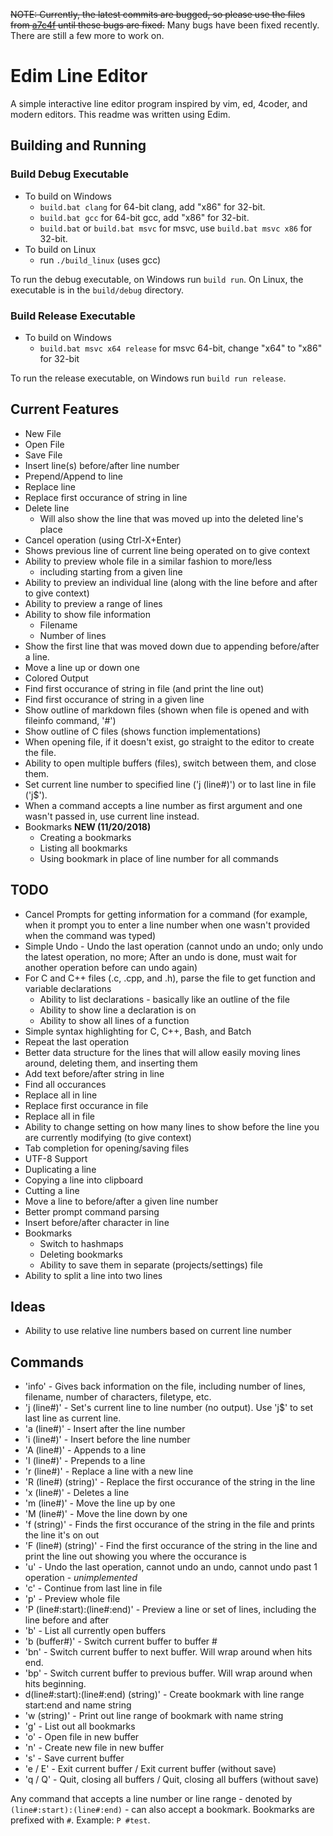 ~~NOTE: Currently, the latest commits are bugged, so please use the files from [a7c4f](https://github.com/krixano/Edim/tree/a7c4f61b4c7cf4642bb9c232bd5f8b8b7b6e685f) until these bugs are fixed.~~ Many bugs have been fixed recently. There are still a few more to work on.
# Edim Line Editor
A simple interactive line editor program inspired by vim, ed, 4coder, and modern editors.
This readme was written using Edim.

## Building and Running

### Build Debug Executable
* To build on Windows
  - `build.bat clang` for 64-bit clang, add "x86" for 32-bit.
  - `build.bat gcc` for 64-bit gcc, add "x86" for 32-bit.
  - `build.bat` or `build.bat msvc` for msvc, use `build.bat msvc x86` for 32-bit.
* To build on Linux
  - run `./build_linux` (uses gcc)

To run the debug executable, on Windows run `build run`. On Linux, the executable is in the `build/debug` directory.

### Build Release Executable
* To build on Windows
  - `build.bat msvc x64 release` for msvc 64-bit, change "x64" to "x86" for 32-bit

To run the release executable, on Windows run `build run release`.

## Current Features
* New File
* Open File
* Save File
* Insert line(s) before/after line number
* Prepend/Append to line
* Replace line
* Replace first occurance of string in line
* Delete line
  - Will also show the line that was moved up into the deleted line's place
* Cancel operation (using Ctrl-X+Enter)
* Shows previous line of current line being operated on to give context
* Ability to preview whole file in a similar fashion to more/less
  - including starting from a given line
* Ability to preview an individual line (along with the line before and after to give context)
* Ability to preview a range of lines
* Ability to show file information
  - Filename
  - Number of lines
* Show the first line that was moved down due to appending before/after a line.
* Move a line up or down one
* Colored Output
* Find first occurance of string in file (and print the line out)
* Find first occurance of string in a given line
* Show outline of markdown files (shown when file is opened and with fileinfo command, '#')
* Show outline of C files (shows function implementations)
* When opening file, if it doesn't exist, go straight to the editor to create the file.
* Ability to open multiple buffers (files), switch between them, and close them.
* Set current line number to specified line ('j (line#)') or to last line in file ('j$').
* When a command accepts a line number as first argument and one wasn't passed in, use current line instead.
* Bookmarks **NEW (11/20/2018)**
  - Creating a bookmarks
  - Listing all bookmarks
  - Using bookmark in place of line number for all commands

## TODO
* Cancel Prompts for getting information for a command (for example, when it prompt you to enter a line number when one wasn't provided when the command was typed)
* Simple Undo - Undo the last operation (cannot undo an undo; only undo the latest operation, no more; After an undo is done, must wait for another operation before can undo again)
* For C and C++ files (.c, .cpp, and .h), parse the file to get function and variable declarations
  - Ability to list declarations - basically like an outline of the file
  - Ability to show line a declaration is on
  - Ability to show all lines of a function
* Simple syntax highlighting for C, C++, Bash, and Batch
* Repeat the last operation
* Better data structure for the lines that will allow easily moving lines around, deleting them, and inserting them
* Add text before/after string in line
* Find all occurances
* Replace all in line
* Replace first occurance in file
* Replace all in file
* Ability to change setting on how many lines to show before the line you are currently modifying (to give context)
* Tab completion for opening/saving files
* UTF-8 Support
* Duplicating a line
* Copying a line into clipboard
* Cutting a line
* Move a line to before/after a given line number
* Better prompt command parsing
* Insert before/after character in line
* Bookmarks
  - Switch to hashmaps
  - Deleting bookmarks
  - Ability to save them in separate (projects/settings) file
* Ability to split a line into two lines

## Ideas
* Ability to use relative line numbers based on current line number

## Commands
* 'info' - Gives back information on the file, including number of lines, filename, number of characters, filetype, etc.
* 'j (line#)' - Set's current line to line number (no output). Use 'j$' to set last line as current line.
* 'a (line#)' - Insert after the line number
* 'i (line#)' - Insert before the line number
* 'A (line#)' - Appends to a line
* 'I (line#)' - Prepends to a line
* 'r (line#)' - Replace a line with a new line
* 'R (line#) (string)' - Replace the first occurance of the string in the line
* 'x (line#)' - Deletes a line
* 'm (line#)' - Move the line up by one
* 'M (line#)' - Move the line down by one
* 'f (string)' - Finds the first occurance of the string in the file and prints the line it's on out
* 'F (line#) (string)' - Find the first occurance of the string in the line and print the line out showing you where the occurance is
* 'u' - Undo the last operation, cannot undo an undo, cannot undo past 1 operation - *unimplemented*
* 'c' - Continue from last line in file
* 'p' - Preview whole file
* 'P (line#:start):(line#:end)' - Preview a line or set of lines, including the line before and after
* 'b' - List all currently open buffers
* 'b (buffer#)' - Switch current buffer to buffer #
* 'bn' - Switch current buffer to next buffer. Will wrap around when hits end.
* 'bp' - Switch current buffer to previous buffer. Will wrap around when hits beginning.
* d(line#:start):(line#:end) (string)' - Create bookmark with line range start:end and name string
* 'w (string)' - Print out line range of bookmark with name string
* 'g' - List out all bookmarks
* 'o' - Open file in new buffer
* 'n' - Create new file in new buffer
* 's' - Save current buffer
* 'e / E' - Exit current buffer / Exit current buffer (without save)
* 'q / Q' - Quit, closing all buffers / Quit, closing all buffers (without save)

Any command that accepts a line number or line range - denoted by `(line#:start):(line#:end)` - can also accept a bookmark. Bookmarks are prefixed with `#`. Example: `P #test`.
